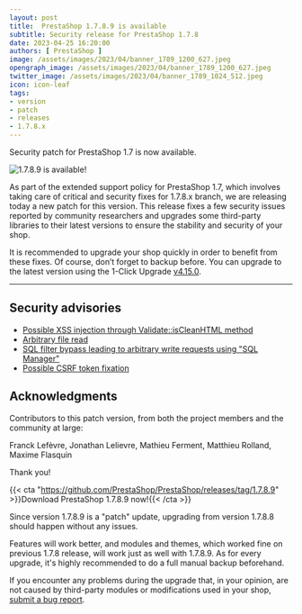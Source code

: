 ```yaml
---
layout: post
title:  PrestaShop 1.7.8.9 is available
subtitle: Security release for PrestaShop 1.7.8
date: 2023-04-25 16:20:00
authors: [ PrestaShop ]
image: /assets/images/2023/04/banner_1789_1200_627.jpeg
opengraph_image: /assets/images/2023/04/banner_1789_1200_627.jpeg
twitter_image: /assets/images/2023/04/banner_1789_1024_512.jpeg
icon: icon-leaf
tags:
- version
- patch
- releases
- 1.7.8.x
---
```


Security patch for PrestaShop 1.7 is now available.

![1.7.8.9 is available!](/assets/images/2023/04/banner_1789_1534_424.jpeg)

As part of the extended support policy for PrestaShop 1.7, which involves taking care of critical and security fixes for 1.7.8.x branch, we are releasing today a new patch for this version. This release fixes a few security issues reported by community researchers and upgrades some third-party libraries to their latest versions to ensure the stability and security of your shop.

It is recommended to upgrade your shop quickly in order to benefit from these fixes. Of course, don’t forget to backup before. You can upgrade to the latest version using the 1-Click Upgrade [v4.15.0](https://github.com/PrestaShop/autoupgrade/releases/tag/v4.15.0).

---

## Security advisories

- [Possible XSS injection through Validate::isCleanHTML method](https://github.com/PrestaShop/PrestaShop/security/advisories/GHSA-fh7r-996q-gvcp)
- [Arbitrary file read](https://github.com/PrestaShop/PrestaShop/security/advisories/GHSA-8r4m-5p6p-52rp)
- [SQL filter bypass leading to arbitrary write requests using "SQL Manager"](https://github.com/PrestaShop/PrestaShop/security/advisories/GHSA-p379-cxqh-q822)
- [Possible CSRF token fixation](https://github.com/PrestaShop/PrestaShop/security/advisories/GHSA-3g43-x7qr-96ph)

## Acknowledgments

Contributors to this patch version, from both the project members and the community at large:

Franck Lefèvre, Jonathan Lelievre, Mathieu Ferment, Matthieu Rolland, Maxime Flasquin

Thank you!

{{< cta "https://github.com/PrestaShop/PrestaShop/releases/tag/1.7.8.9" >}}Download PrestaShop 1.7.8.9 now!{{< /cta >}}

Since version 1.7.8.9 is a "patch" update, upgrading from version 1.7.8.8 should happen without any issues.

Features will work better, and modules and themes, which worked fine on previous 1.7.8 release, will work just as well with 1.7.8.9. As for every upgrade, it's highly recommended to do a full manual backup beforehand.

If you encounter any problems during the upgrade that, in your opinion, are not caused by third-party modules or modifications used in your shop, [submit a bug report](https://www.prestashop-project.org/get-involved/report-issues/).
